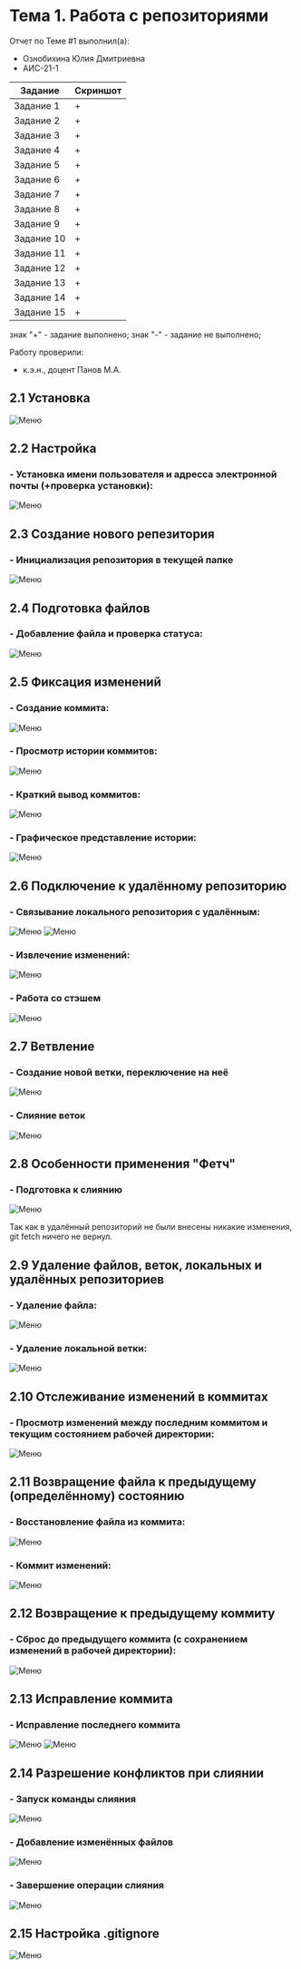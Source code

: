 # Тема 1. Работа с репозиториями
Отчет по Теме #1 выполнил(а):
- Ознобихина Юлия Дмитриевна
- АИС-21-1

| Задание | Скриншот | 
| ------ | ------ | 
| Задание 1 | + | 
| Задание 2 | + | 
| Задание 3 | + |
| Задание 4 | + | 
| Задание 5 | + | 
| Задание 6 | + | 
| Задание 7 | + | 
| Задание 8 | + | 
| Задание 9 | + | 
| Задание 10 | + | 
| Задание 11 | + |
| Задание 12 | + |
| Задание 13 | + |
| Задание 14 | + |
| Задание 15 | + |

знак "+" - задание выполнено; знак "-" - задание не выполнено;

Работу проверили:
- к.э.н., доцент Панов М.А.

## 2.1 Установка
![Меню](https://github.com/jusikkkk/soft_e/blob/Тема_1/pic/2.1%20Установка.png)

## 2.2 Настройка
### - Установка имени пользователя и адресса электронной почты (+проверка установки):
![Меню](https://github.com/jusikkkk/soft_e/blob/Тема_1/pic/2.2%20Настройка.png)

## 2.3 Создание нового репезитория
### - Инициализация репозитория в текущей папке
![Меню](https://github.com/jusikkkk/soft_e/blob/Тема_1/pic/2.3%20Создание%20нового%20репозитория.png)
  
## 2.4 Подготовка файлов
### - Добавление файла и проверка статуса:
![Меню](https://github.com/jusikkkk/soft_e/blob/Тема_1/pic/2.4%20Подготовка%20файлов.png)

## 2.5 Фиксация изменений
### - Создание коммита:
![Меню](https://github.com/jusikkkk/soft_e/blob/Тема_1/pic/2.5%20Фиксация%20изменений.png)
### - Просмотр истории коммитов:
![Меню](https://github.com/jusikkkk/soft_e/blob/Тема_1/pic/2.5%20Просмотр%20коммитов.png)
### - Краткий вывод коммитов:
![Меню](https://github.com/jusikkkk/soft_e/blob/Тема_1/pic/2.5%20Просмотр%20коммитов_2.png)
### - Графическое представление истории:
![Меню](https://github.com/jusikkkk/soft_e/blob/Тема_1/pic/2.5%20Просмотр%20коммитов_3.png)

## 2.6 Подключение к удалённому репозиторию 
### - Связывание локального репозитория с удалённым:
![Меню](https://github.com/jusikkkk/soft_e/blob/Тема_1/pic/2.6%20Подключение%20к%20удалённому%20репозиторию.png)
![Меню](https://github.com/jusikkkk/soft_e/blob/Тема_1/pic/2.6%20Подключение%20к%20удалённому%20репозиторию_1.png)
### - Извлечение изменений:
![Меню](https://github.com/jusikkkk/soft_e/blob/Тема_1/pic/2.6%20Загрузка%20изменений.png)
### - Работа со стэшем
![Меню](https://github.com/jusikkkk/soft_e/blob/Тема_1/pic/2.6%20Стэш.png)

## 2.7 Ветвление
### - Создание новой ветки, переключение на неё
![Меню](https://github.com/jusikkkk/soft_e/blob/Тема_1/pic/2.7%20Ветвление_1.png)
### - Слияние веток
![Меню](https://github.com/jusikkkk/soft_e/blob/Тема_1/pic/2.7%20Ветвление_2.png)

## 2.8 Особенности применения "Фетч"
### - Подготовка к слиянию
![Меню](https://github.com/jusikkkk/soft_e/blob/Тема_1/pic/2.8%20Фетч.png)

Так как в удалённый репозиторий не были внесены никакие изменения, git fetch ничего не вернул.
## 2.9 Удаление файлов, веток, локальных и удалённых репозиториев
### - Удаление файла:
![Меню](https://github.com/jusikkkk/soft_e/blob/Тема_1/pic/2.9%20Удаление%20файла.png)
### - Удаление локальной ветки:
![Меню](https://github.com/jusikkkk/soft_e/blob/Тема_1/pic/2.9%20Удаление%20ветки.png)

## 2.10 Отслеживание изменений в коммитах
### - Просмотр изменений между последним коммитом и текущим состоянием рабочей директории:
![Меню](https://github.com/jusikkkk/soft_e/blob/Тема_1/pic/2.10%20Отслеживание%20изменений%20в%20коммитах.png)

## 2.11 Возвращение файла к предыдущему (определённому) состоянию
### - Восстановление файла из коммита:
![Меню](https://github.com/jusikkkk/soft_e/blob/Тема_1/pic/2.11%20Git%20checkout.png)
### - Коммит изменений:
![Меню](https://github.com/jusikkkk/soft_e/blob/Тема_1/pic/2.11%20Git%20commit.png)
  
## 2.12 Возвращение к предыдущему коммиту
### - Сброс до предыдущего коммита (с сохранением изменений в рабочей директории):
![Меню](https://github.com/jusikkkk/soft_e/blob/Тема_1/pic/2.12%20Git%20reset.png)

## 2.13 Исправление коммита
### - Исправление последнего коммита
![Меню](https://github.com/jusikkkk/soft_e/blob/Тема_1/pic/2.13%20Исправление%20последнего%20коммита.png)
![Меню](https://github.com/jusikkkk/soft_e/blob/Тема_1/pic/2.13%20Исправление%20коммита_2.png)
  
## 2.14 Разрешение конфликтов при слиянии
### - Запуск команды слияния
![Меню](https://github.com/jusikkkk/soft_e/blob/Тема_1/pic/2.14%20Запуск%20команды%20слияния.png)
### - Добавление изменённых файлов
![Меню](https://github.com/jusikkkk/soft_e/blob/Тема_1/pic/2.14%20Добавление%20измененных%20файлов.png)
### - Завершение операции слияния
![Меню](https://github.com/jusikkkk/soft_e/blob/Тема_1/pic/2.14%20Завершение%20слияния.png)
  
## 2.15 Настройка .gitignore
![Меню](https://github.com/jusikkkk/soft_e/blob/Тема_1/pic/2.15%20настройка%20gitignore.png)


